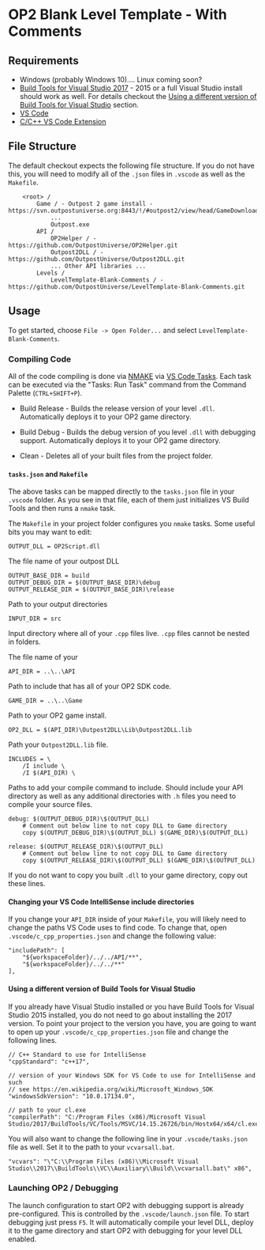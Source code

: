 # OP2 Blank Level Template - With Comments

## Requirements

* Windows (probably Windows 10).... Linux coming soon?
* [Build Tools for Visual Studio 2017](https://visualstudio.microsoft.com/downloads/#build-tools-for-visual-studio-2017) - 2015 or a full Visual Studio install should work as well. For details checkout the [Using a different version of Build Tools for Visual Studio](#using-a-different-version-of-build-tools-for-visual-studio) section.
* [VS Code](https://code.visualstudio.com)
* [C/C++ VS Code Extension](https://marketplace.visualstudio.com/items?itemName=ms-vscode.cpptools)

## File Structure

The default checkout expects the following file structure. If you do not have this, you will need to modify all of the `.json` files in `.vscode` as well as the `Makefile`.

```
    <root> /
        Game / - Outpost 2 game install - https://svn.outpostuniverse.org:8443/!/#outpost2/view/head/GameDownload/Outpost2/trunk
            ...
            Outpost.exe
        API /
            OP2Helper / - https://github.com/OutpostUniverse/OP2Helper.git
            Outpost2DLL / - https://github.com/OutpostUniverse/Outpost2DLL.git
            ... Other API libraries ...
        Levels /
            LevelTemplate-Blank-Comments / - https://github.com/OutpostUniverse/LevelTemplate-Blank-Comments.git

```

## Usage

To get started, choose `File -> Open Folder...` and select `LevelTemplate-Blank-Comments`.

### Compiling Code

All of the code compiling is done via [NMAKE](https://docs.microsoft.com/en-us/cpp/build/nmake-reference?view=vs-2017) via [VS Code Tasks](https://code.visualstudio.com/docs/editor/tasks). Each task can be executed via the "Tasks: Run Task" command from the Command Palette (`CTRL+SHIFT+P`).

* Build Release - Builds the release version of your level `.dll`. Automatically deploys it to your OP2 game directory.

* Build Debug - Builds the debug version of you level `.dll` with debugging support. Automatically deploys it to your OP2 game directory.

* Clean - Deletes all of your built files from the project folder.

#### `tasks.json` and `Makefile`

The above tasks can be mapped directly to the `tasks.json` file in your `.vscode` folder. As you see in that file, each of them just initializes VS Build Tools and then runs a `nmake` task.

The `Makefile` in your project folder configures you `nmake` tasks. Some useful bits you may want to edit:

    OUTPUT_DLL = OP2Script.dll

The file name of your outpost DLL

    OUTPUT_BASE_DIR = build
    OUTPUT_DEBUG_DIR = $(OUTPUT_BASE_DIR)\debug
    OUTPUT_RELEASE_DIR = $(OUTPUT_BASE_DIR)\release

Path to your output directories

    INPUT_DIR = src

Input directory where all of your `.cpp` files live. `.cpp` files cannot be nested in folders.

The file name of your

    API_DIR = ..\..\API

Path to include that has all of your OP2 SDK code.

    GAME_DIR = ..\..\Game

Path to your OP2 game install.

    OP2_DLL = $(API_DIR)\Outpost2DLL\Lib\Outpost2DLL.lib

Path your `Outpost2DLL.lib` file.

    INCLUDES = \
    	/I include \
    	/I $(API_DIR) \

Paths to add your compile command to include. Should include your API directory as well as any additional directories with `.h` files you need to compile your source files.

    debug: $(OUTPUT_DEBUG_DIR)\$(OUTPUT_DLL)
    	# Comment out below line to not copy DLL to Game directory
    	copy $(OUTPUT_DEBUG_DIR)\$(OUTPUT_DLL) $(GAME_DIR)\$(OUTPUT_DLL)

    release: $(OUTPUT_RELEASE_DIR)\$(OUTPUT_DLL)
    	# Comment out below line to not copy DLL to Game directory
    	copy $(OUTPUT_RELEASE_DIR)\$(OUTPUT_DLL) $(GAME_DIR)\$(OUTPUT_DLL)

If you do not want to copy you built `.dll` to your game directory, copy out these lines.

#### Changing your VS Code IntelliSense include directories

If you change your `API_DIR` inside of your `Makefile`, you will likely need to change the paths VS Code uses to find code. To change that, open `.vscode/c_cpp_properties.json` and change the following value:

    "includePath": [
        "${workspaceFolder}/../../API/**",
        "${workspaceFolder}/../../**"
    ],

#### Using a different version of Build Tools for Visual Studio

If you already have Visual Studio installed or you have Build Tools for Visual Studio 2015 installed, you do not need to go about installing the 2017 version. To point your project to the version you have, you are going to want to open up your `.vscode/c_cpp_properties.json` file and change the following lines.

    // C++ Standard to use for IntelliSense
    "cppStandard": "c++17",

    // version of your Windows SDK for VS Code to use for IntelliSense and such
    // see https://en.wikipedia.org/wiki/Microsoft_Windows_SDK
    "windowsSdkVersion": "10.0.17134.0",

    // path to your cl.exe
    "compilerPath": "C:/Program Files (x86)/Microsoft Visual Studio/2017/BuildTools/VC/Tools/MSVC/14.15.26726/bin/Hostx64/x64/cl.exe",

You will also want to change the following line in your `.vscode/tasks.json` file as well. Set it to the path to your `vcvarsall.bat`.

    "vcvars": "\"C:\\Program Files (x86)\\Microsoft Visual Studio\\2017\\BuildTools\\VC\\Auxiliary\\Build\\vcvarsall.bat\" x86",

### Launching OP2 / Debugging

The launch configuration to start OP2 with debugging support is already pre-configured. This is controlled by the `.vscode/launch.json` file. To start debugging just press `F5`. It will automatically compile your level DLL, deploy it to the game directory and start OP2 with debugging for your level DLL enabled.
